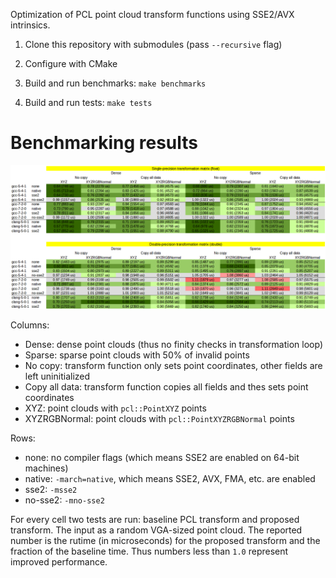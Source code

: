 Optimization of PCL point cloud transform functions using SSE2/AVX intrinsics.

1. Clone this repository with submodules (pass `--recursive` flag)

2. Configure with CMake

3. Build and run benchmarks: `make benchmarks`

4. Build and run tests: `make tests`

# Benchmarking results

![Benchmarking results](benchmark.png "Benchmarking results")

Columns:
  * Dense: dense point clouds (thus no finity checks in transformation loop)
  * Sparse: sparse point clouds with 50% of invalid points
  * No copy: transform function only sets point coordinates, other fields are left uninitialized
  * Copy all data: transform function copies all fields and thes sets point coordinates
  * XYZ: point clouds with `pcl::PointXYZ` points
  * XYZRGBNormal: point clouds with `pcl::PointXYZRGBNormal` points

Rows:
  * none: no compiler flags (which means SSE2 are enabled on 64-bit machines)
  * native: `-march=native`, which means SSE2, AVX, FMA, etc. are enabled
  * sse2: `-msse2`
  * no-sse2: `-mno-sse2`

For every cell two tests are run: baseline PCL transform and proposed transform.
The input as a random VGA-sized point cloud. The reported number is the rutime
(in microseconds) for the proposed transform and the fraction of the baseline
time. Thus numbers less than `1.0` represent improved performance.
